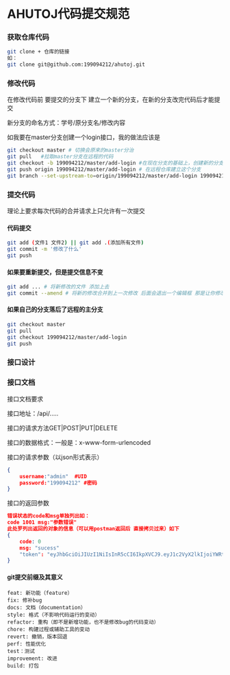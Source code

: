 # AHUTOJ代码提交规范

### 获取仓库代码

```sh
git clone + 仓库的链接
如：
git clone git@github.com:199094212/ahutoj.git
```

### 修改代码

在修改代码前 要提交的分支下 建立一个新的分支，在新的分支改完代码后才能提交

新分支的命名方式：学号/原分支名/修改内容

如我要在master分支创建一个login接口，我的做法应该是

```sh
git checkout master # 切换会原来的master分治
git pull   #拉取master分支在远程的代码
git checkout -b 199094212/master/add-login #在现在分支的基础上，创建新的分支
git push origin 199094212/master/add-login # 在远程仓库建立这个分支
git branch --set-upstream-to=origin/199094212/master/add-login 199094212/master/add-login #本地分支远程分支做关联
```

### 提交代码

理论上要求每次代码的合并请求上只允许有一次提交

#### 代码提交

```sh
git add (文件1 文件2) || git add .(添加所有文件)
git commit -m '修改了什么'
git push
```

#### 如果要重新提交，但是提交信息不变

```sh
git add ... # 将新修改的文件 添加上去
git commit --amend # 将新的修改合并到上一次修改 后面会退出一个编辑框 那是让你修改提交信息的一般就 冒号 然后wq（vim）
```

#### 如果自己的分支落后了远程的主分支

```sh
git checkout master
git pull
git checkout 199094212/master/add-login 
git push
```

### 接口设计

### 接口文档

接口文档要求

接口地址：/api/.....

接口的请求方法GET|POST|PUT|DELETE

接口的数据格式：一般是：x-www-form-urlencoded

接口的请求参数（以json形式表示）

```json
{
    username:"admin"  #UID
    password:"199094212" #密码
}
```

接口的返回参数

```json
错误状态的code和msg单独列出如：
code 1001 msg:"参数错误"
此处罗列出返回的对象的信息（可以用postman返回后 直接拷贝过来）如下
{
    code: 0 
    msg: "sucess"
    "token": "eyJhbGciOiJIUzI1NiIsInR5cCI6IkpXVCJ9.eyJ1c2VyX2lkIjoiYWRtaW4iLCJleHAiOjE2NTcxOTcyNzQsImlzcyI6ImFodXRvaiJ9.noGXyFe8JE0Pd6wOfOS71NyuAFry0BWVskaL_H9mlfg"
}
```



#### git提交前缀及其意义
```
feat: 新功能（feature）
fix: 修补bug
docs: 文档（documentation）
style: 格式（不影响代码运行的变动）
refactor: 重构（即不是新增功能，也不是修改bug的代码变动）
chore: 构建过程或辅助工具的变动
revert: 撤销，版本回退
perf: 性能优化
test：测试
improvement: 改进
build: 打包
```